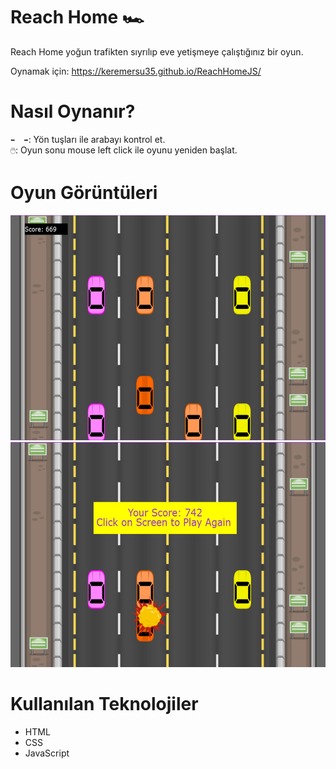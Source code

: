 # Reach Home 🏎️

Reach Home yoğun trafikten sıyrılıp eve yetişmeye çalıştığınız bir oyun. 

Oynamak için: https://keremersu35.github.io/ReachHomeJS/

# Nasıl Oynanır?

`⬅️  ➡️`: Yön tuşları ile arabayı kontrol et.</br>
`🖱️`: Oyun sonu mouse left click ile oyunu yeniden başlat.

# Oyun Görüntüleri

<img src="Images/ss1.png" width="600" height="360">  <img src="Images/ss2.png" width="600" height="360">

# Kullanılan Teknolojiler

<ul>
  <li>HTML</li>
  <li>CSS</li>
  <li>JavaScript</li>
</ul>


